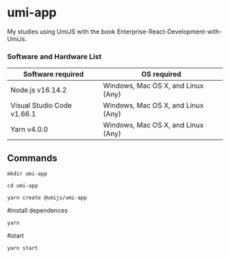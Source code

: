 # umi-app
My studies using UmiJS with the book Enterprise-React-Development-with-UmiJs.

### Software and Hardware List

| Software required                   | OS required                        |
| ------------------------------------| -----------------------------------|
| Node.js v16.14.2                  | Windows, Mac OS X, and Linux (Any) |
| Visual Studio Code v1.66.1            | Windows, Mac OS X, and Linux (Any) |
| Yarn v4.0.0            | Windows, Mac OS X, and Linux (Any) |

## Commands 
```
mkdir umi-app

cd umi-app

yarn create @umijs/umi-app
```
#install dependences
```
yarn 
```
#start
```
yarn start
```